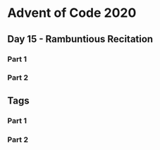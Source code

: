 # Advent of Code 2020
## Day 15 - Rambuntious Recitation

### Part 1

### Part 2


## Tags

### Part 1



### Part 2



